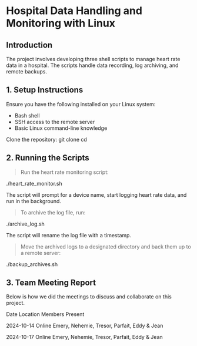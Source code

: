# Hospital Data Handling and Monitoring with Linux

## Introduction
The project involves developing three shell scripts to manage heart rate data in a hospital. The scripts handle data recording, log archiving, and remote backups.

## 1. Setup Instructions

Ensure you have the following installed on your Linux system:
- Bash shell
- SSH access to the remote server
- Basic Linux command-line knowledge

Clone the repository:
   git clone <repository-url>
   cd <repository-directory>

## 2. Running the Scripts

> Run the heart rate monitoring script:

./heart_rate_monitor.sh

The script will prompt for a device name, start logging heart rate data, and run in the background.

> To archive the log file, run:

./archive_log.sh

The script will rename the log file with a timestamp.

> Move the archived logs to a designated directory and back them up to a remote server:

./backup_archives.sh

## 3. Team Meeting Report

Below is how we did the meetings to discuss and collaborate on this project.

Date	            Location                  Members Present
	
2024-10-14           Online                    Emery, Nehemie, Tresor, Parfait, Eddy & Jean

2024-10-17	     Online                    Emery, Nehemie, Tresor, Parfait, Eddy & Jean

